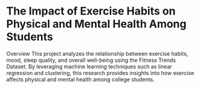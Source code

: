 # The Impact of Exercise Habits on Physical and Mental Health Among Students

Overview
This project analyzes the relationship between exercise habits, mood, sleep quality, and overall well-being using the Fitness Trends Dataset. By leveraging machine learning techniques such as linear regression and clustering, this research provides insights into how exercise affects physical and mental health among college students.
